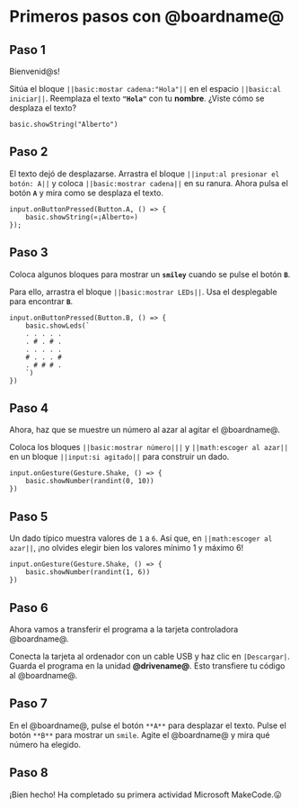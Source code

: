 # Primeros pasos con @boardname@

## Paso 1

Bienvenid@s!

Sitúa el bloque ``||basic:mostar cadena:"Hola"||`` en el espacio ``||basic:al iniciar||``. Reemplaza el texto **``"Hola"``** con tu **nombre**. ¿Viste cómo se desplaza el texto?

```blocks
basic.showString("Alberto")
```

## Paso 2

El texto dejó de desplazarse. Arrastra el bloque ``||input:al presionar el botón: A||`` y coloca ``||basic:mostrar cadena||`` en su ranura. Ahora pulsa el botón **`A`** y mira como se desplaza el texto.

```blocks
input.onButtonPressed(Button.A, () => {
    basic.showString(«¡Alberto»)
});
```

## Paso 3

Coloca algunos bloques para mostrar un **``smiley``** cuando se pulse el botón **`B`**. 

Para ello, arrastra el bloque ``||basic:mostrar LEDs||``. Usa el desplegable para encontrar **`B`**.

```blocks
input.onButtonPressed(Button.B, () => {
    basic.showLeds(`
    . . . . .
    . # . # .
    . . . . .
    # . . . #
    . # # # .
    `)
})
```

## Paso 4

Ahora, haz que se muestre un número al azar al agitar el @boardname@.

Coloca los bloques ``||basic:mostrar número|||`` y ``||math:escoger al azar||`` en un bloque ``||input:si agitado||`` para construir un dado.

```blocks
input.onGesture(Gesture.Shake, () => {
    basic.showNumber(randint(0, 10))
})
```

## Paso 5

Un dado típico muestra valores de `1` a `6`. Así que, en  ``||math:escoger al azar||``, ¡no olvides elegir bien los valores mínimo 1 y máximo 6!

```blocks
input.onGesture(Gesture.Shake, () => {
    basic.showNumber(randint(1, 6))
})
```

## Paso 6

Ahora vamos a transferir el programa a la tarjeta controladora @boardname@.

Conecta la tarjeta al ordenador con un cable USB y haz clic en ``|Descargar|``. Guarda el programa en la unidad **@drivename@**. Esto transfiere tu código al @boardname@.

## Paso 7

En el @boardname@, pulse el botón `**A**` para desplazar el texto. Pulse el botón `**B**` para mostrar un `smile`. Agite el @boardname@ y mira qué número ha elegido.

## Paso 8

¡Bien hecho! Ha completado su primera actividad Microsoft MakeCode.😛